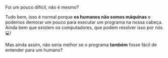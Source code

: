 Foi um pouco difícil, não é mesmo?

Tudo bem, isso é normal porque **os humanos não somos máquinas** e podemos demorar um pouco para executar um programa na nossa cabeça. Ainda bem que existem os computadores, que podem resolver isso por nós :computer:!

Mas ainda assim, não seria melhor se o programa **também** fosse fácil de entender para um humano?
 
